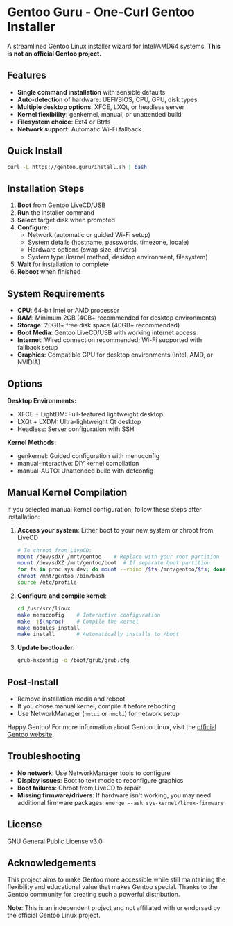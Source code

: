 # Gentoo Guru - One-Curl Gentoo Installer

A streamlined Gentoo Linux installer wizard for Intel/AMD64 systems. **This is not an official Gentoo project.**

## Features

- **Single command installation** with sensible defaults
- **Auto-detection** of hardware: UEFI/BIOS, CPU, GPU, disk types
- **Multiple desktop options**: XFCE, LXQt, or headless server
- **Kernel flexibility**: genkernel, manual, or unattended build
- **Filesystem choice**: Ext4 or Btrfs
- **Network support**: Automatic Wi-Fi fallback

## Quick Install

```bash
curl -L https://gentoo.guru/install.sh | bash
```

## Installation Steps

1. **Boot** from Gentoo LiveCD/USB
2. **Run** the installer command
3. **Select** target disk when prompted
4. **Configure**:
   - Network (automatic or guided Wi-Fi setup)
   - System details (hostname, passwords, timezone, locale)
   - Hardware options (swap size, drivers)
   - System type (kernel method, desktop environment, filesystem)
5. **Wait** for installation to complete
6. **Reboot** when finished

## System Requirements

- **CPU**: 64-bit Intel or AMD processor
- **RAM**: Minimum 2GB (4GB+ recommended for desktop environments)
- **Storage**: 20GB+ free disk space (40GB+ recommended)
- **Boot Media**: Gentoo LiveCD/USB with working internet access
- **Internet**: Wired connection recommended; Wi-Fi supported with fallback setup
- **Graphics**: Compatible GPU for desktop environments (Intel, AMD, or NVIDIA)

## Options

**Desktop Environments:**
- XFCE + LightDM: Full-featured lightweight desktop
- LXQt + LXDM: Ultra-lightweight Qt desktop
- Headless: Server configuration with SSH

**Kernel Methods:**
- genkernel: Guided configuration with menuconfig
- manual-interactive: DIY kernel compilation
- manual-AUTO: Unattended build with defconfig

## Manual Kernel Compilation

If you selected manual kernel configuration, follow these steps after installation:

1. **Access your system**: Either boot to your new system or chroot from LiveCD
   ```bash
   # To chroot from LiveCD:
   mount /dev/sdXY /mnt/gentoo    # Replace with your root partition
   mount /dev/sdXZ /mnt/gentoo/boot  # If separate boot partition
   for fs in proc sys dev; do mount --rbind /$fs /mnt/gentoo/$fs; done
   chroot /mnt/gentoo /bin/bash
   source /etc/profile
   ```

2. **Configure and compile kernel**:
   ```bash
   cd /usr/src/linux
   make menuconfig    # Interactive configuration
   make -j$(nproc)    # Compile the kernel
   make modules_install
   make install       # Automatically installs to /boot
   ```

3. **Update bootloader**:
   ```bash
   grub-mkconfig -o /boot/grub/grub.cfg
   ```

## Post-Install

- Remove installation media and reboot
- If you chose manual kernel, compile it before rebooting
- Use NetworkManager (`nmtui` or `nmcli`) for network setup

Happy Gentoo! For more information about Gentoo Linux, visit the [official Gentoo website](https://www.gentoo.org/).

## Troubleshooting

- **No network**: Use NetworkManager tools to configure
- **Display issues**: Boot to text mode to reconfigure graphics
- **Boot failures**: Chroot from LiveCD to repair
- **Missing firmware/drivers**: If hardware isn't working, you may need additional firmware packages: `emerge --ask sys-kernel/linux-firmware`

## License

GNU General Public License v3.0

## Acknowledgements

This project aims to make Gentoo more accessible while still maintaining the flexibility and educational value that makes Gentoo special. Thanks to the Gentoo community for creating such a powerful distribution.

**Note**: This is an independent project and not affiliated with or endorsed by the official Gentoo Linux project.
